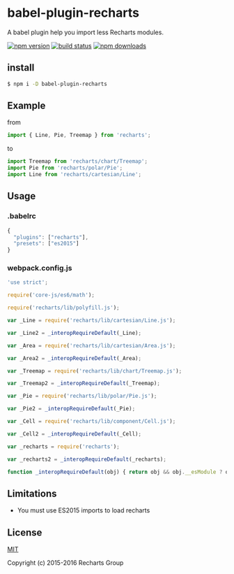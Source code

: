 # babel-plugin-recharts

A babel plugin help you import less Recharts modules.

[![npm version](https://badge.fury.io/js/babel-plugin-recharts.png)](https://badge.fury.io/js/babel-plugin-recharts)
[![build status](https://travis-ci.org/recharts/babel-plugin-recharts.svg)](https://travis-ci.org/recharts/babel-plugin-recharts)
[![npm downloads](https://img.shields.io/npm/dt/babel-plugin-recharts.svg?style=flat-square)](https://www.npmjs.com/package/babel-plugin-recharts)

## install

```sh
$ npm i -D babel-plugin-recharts
```

## Example

from

```jsx
import { Line, Pie, Treemap } from 'recharts';
```

to

```jsx
import Treemap from 'recharts/chart/Treemap';
import Pie from 'recharts/polar/Pie';
import Line from 'recharts/cartesian/Line';
```

## Usage

### .babelrc

```js
{
  "plugins": ["recharts"],
  "presets": ["es2015"]
}
```


### webpack.config.js

```js
'use strict';

require('core-js/es6/math');

require('recharts/lib/polyfill.js');

var _Line = require('recharts/lib/cartesian/Line.js');

var _Line2 = _interopRequireDefault(_Line);

var _Area = require('recharts/lib/cartesian/Area.js');

var _Area2 = _interopRequireDefault(_Area);

var _Treemap = require('recharts/lib/chart/Treemap.js');

var _Treemap2 = _interopRequireDefault(_Treemap);

var _Pie = require('recharts/lib/polar/Pie.js');

var _Pie2 = _interopRequireDefault(_Pie);

var _Cell = require('recharts/lib/component/Cell.js');

var _Cell2 = _interopRequireDefault(_Cell);

var _recharts = require('recharts');

var _recharts2 = _interopRequireDefault(_recharts);

function _interopRequireDefault(obj) { return obj && obj.__esModule ? obj : { default: obj }; }

```

## Limitations

* You must use ES2015 imports to load recharts

## License

[MIT](http://opensource.org/licenses/MIT)

Copyright (c) 2015-2016 Recharts Group
